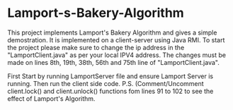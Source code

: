 # Lamport-s-Bakery-Algorithm

This project implements Lamport's Bakery Algorithm and gives a simple demostration. It is implemented on a client-server using Java RMI. 
To start the project please make sure to change the ip address in the "LamportClient.java" as per your local IPV4 address. The changes must be made on lines 8th, 19th, 38th, 56th and 75th line of "LamportClient.java".

First Start by running LamportServer file and ensure Lamport Server is running. Then run the client side code.
P.S. (Comment/Uncomment client.lock() and client.unlock() functions fom lines 91 to 102 to see the effect of Lamport's Algorithm.
